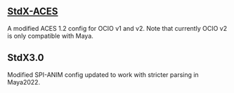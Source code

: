 <h2><a href="https://github.com/sharktacos/OpenColorIO-configs/tree/main/StdX_ACES">StdX-ACES</a></h2>
A modified ACES 1.2 config for OCIO v1 and v2. 
Note that currently OCIO v2 is only compatible with Maya.

<h2>StdX3.0</h2>
Modified SPI-ANIM config updated to work with stricter parsing in Maya2022.
